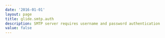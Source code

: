 ```yaml
---
date: '2016-01-01'
layout: page
title: glide.smtp.auth
description: SMTP server requires username and password authentication 
value: false
---
```

